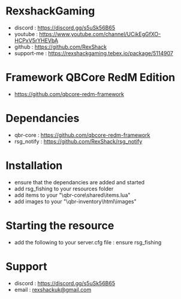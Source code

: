 # RexshackGaming
- discord : https://discord.gg/s5uSk56B65
- youtube : https://www.youtube.com/channel/UCikEgGfXO-HCPxV5rYHEVbA
- github : https://github.com/RexShack
- support-me : https://rexshackgaming.tebex.io/package/5114907

# Framework QBCore RedM Edition
- https://github.com/qbcore-redm-framework

# Dependancies
- qbr-core : https://github.com/qbcore-redm-framework
- rsg_notify : https://github.com/RexShack/rsg_notify

# Installation
- ensure that the dependancies are added and started
- add rsg_fishing to your resources folder
- add items to your "\qbr-core\shared\items.lua"
- add images to your "\qbr-inventory\html\images"

# Starting the resource
- add the following to your server.cfg file : ensure rsg_fishing

# Support
- discord : https://discord.gg/s5uSk56B65
- email : rexshackuk@gmail.com